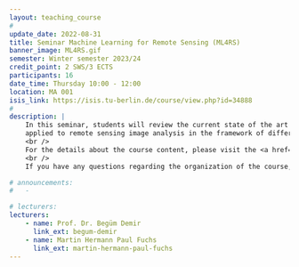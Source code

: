 ```yaml
---
layout: teaching_course
#
update_date: 2022-08-31
title: Seminar Machine Learning for Remote Sensing (ML4RS)
banner_image: ML4RS.gif
semester: Winter semester 2023/24
credit_point: 2 SWS/3 ECTS
participants: 16
date_time: Thursday 10:00 - 12:00
location: MA 001
isis_link: https://isis.tu-berlin.de/course/view.php?id=34888
#
description: |
    In this seminar, students will review the current state of the art in the field of machine learning
    applied to remote sensing image analysis in the framework of different Earth observation applications.
    <br />
    For the details about the course content, please visit the <a href="https://moseskonto.tu-berlin.de/moses/modultransfersystem/bolognamodule/beschreibung/anzeigen.html?nummer=40928&version=2&sprache=2" target="_blank">Moses</a> page. <br />
    <br />
    If you have any questions regarding the organization of the course, do not hesitate to contact us at: <a href="mailto:sekr@rsim.tu-berlin.de">sekr@rsim.tu-berlin.de</a>.

# announcements:
#   -

# lecturers:
lecturers:
    - name: Prof. Dr. Begüm Demir
      link_ext: begum-demir
    - name: Martin Hermann Paul Fuchs
      link_ext: martin-hermann-paul-fuchs
---
```

